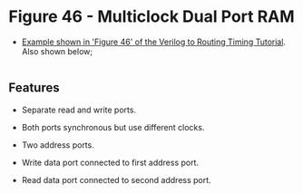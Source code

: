 
# Figure 46 - Multiclock Dual Port RAM

 * [Example shown in 'Figure 46' of the Verilog to Routing Timing Tutorial](). Also shown below;


![]()


## Features

 - Separate read and write ports.
 - Both ports synchronous but use different clocks.

 - Two address ports.
 - Write data port connected to first address port.
 - Read data port connected to second address port.

